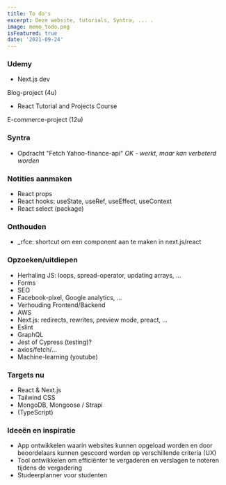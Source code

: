 ```yaml
---
title: To do's 
excerpt: Deze website, tutorials, Syntra, ... .
image: memo_todo.png
isFeatured: true
date: '2021-09-24'
---
```

### Udemy

- Next.js dev

Blog-project (4u)

- React Tutorial and Projects Course

E-commerce-project (12u)

### Syntra 

- Opdracht "Fetch Yahoo-finance-api" *OK - werkt, maar kan verbeterd worden*

### Notities aanmaken 

- React props
- React hooks: useState, useRef, useEffect, useContext
- React select (package)

### Onthouden

- _rfce: shortcut om een component aan te maken in next.js/react


### Opzoeken/uitdiepen

- Herhaling JS: loops, spread-operator, updating arrays, ... 
- Forms
- SEO
- Facebook-pixel, Google analytics, ...
- Verhouding Frontend/Backend
- AWS
- Next.js: redirects, rewrites, preview mode, preact, ...
- Eslint
- GraphQL
- Jest of Cypress (testing)?
- axios/fetch/...
- Machine-learning (youtube)

### Targets nu 

- React & Next.js
- Tailwind CSS
- MongoDB, Mongoose / Strapi  
- (TypeScript)

### Ideeën en inspiratie

- App ontwikkelen waarin websites kunnen opgeload worden en door beoordelaars kunnen gescoord worden op verschillende criteria (UX)
- Tool ontwikkelen om efficiënter te vergaderen en verslagen te noteren tijdens de vergadering
- Studeerplanner voor studenten
